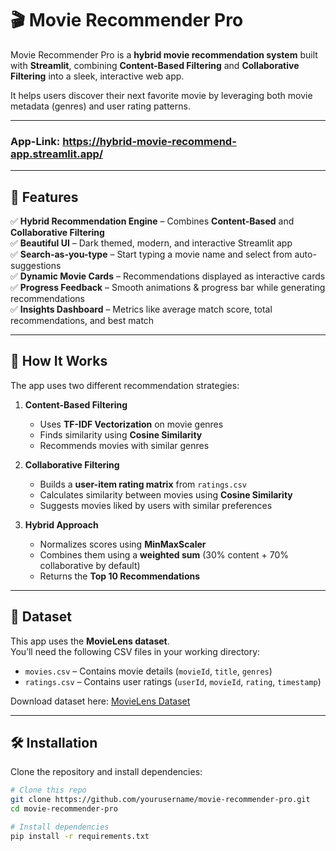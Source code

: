 # 🎬 Movie Recommender Pro

Movie Recommender Pro is a **hybrid movie recommendation system** built with **Streamlit**, combining **Content-Based Filtering** and **Collaborative Filtering** into a sleek, interactive web app.  

It helps users discover their next favorite movie by leveraging both movie metadata (genres) and user rating patterns.  

---
### App-Link: https://hybrid-movie-recommend-app.streamlit.app/
---
## 🚀 Features

✅ **Hybrid Recommendation Engine** – Combines **Content-Based** and **Collaborative Filtering**  
✅ **Beautiful UI** – Dark themed, modern, and interactive Streamlit app  
✅ **Search-as-you-type** – Start typing a movie name and select from auto-suggestions  
✅ **Dynamic Movie Cards** – Recommendations displayed as interactive cards  
✅ **Progress Feedback** – Smooth animations & progress bar while generating recommendations  
✅ **Insights Dashboard** – Metrics like average match score, total recommendations, and best match  

---

## 🧠 How It Works

The app uses two different recommendation strategies:

1. **Content-Based Filtering**  
   - Uses **TF-IDF Vectorization** on movie genres  
   - Finds similarity using **Cosine Similarity**  
   - Recommends movies with similar genres  

2. **Collaborative Filtering**  
   - Builds a **user-item rating matrix** from `ratings.csv`  
   - Calculates similarity between movies using **Cosine Similarity**  
   - Suggests movies liked by users with similar preferences  

3. **Hybrid Approach**  
   - Normalizes scores using **MinMaxScaler**  
   - Combines them using a **weighted sum** (30% content + 70% collaborative by default)  
   - Returns the **Top 10 Recommendations**  

---

## 📂 Dataset

This app uses the **MovieLens dataset**.  
You’ll need the following CSV files in your working directory:

- `movies.csv` – Contains movie details (`movieId`, `title`, `genres`)  
- `ratings.csv` – Contains user ratings (`userId`, `movieId`, `rating`, `timestamp`)  

Download dataset here: [MovieLens Dataset](https://grouplens.org/datasets/movielens/)  

---

## 🛠️ Installation

Clone the repository and install dependencies:

```bash
# Clone this repo
git clone https://github.com/yourusername/movie-recommender-pro.git
cd movie-recommender-pro

# Install dependencies
pip install -r requirements.txt
